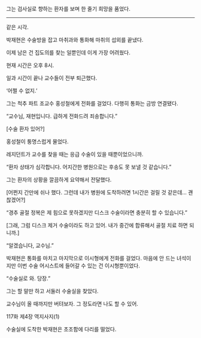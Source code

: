 그는 검사실로 향하는 환자를 보며 한 줄기 희망을 품었다.

* * *

같은 시각.

박재현은 수술방을 잡고 마취과와 통화해 마취의 섭외를 끝냈다.

이제 남은 건 집도의를 찾는 일뿐인데 이게 가장 어려웠다.

현재 시간은 오후 8시.

일과 시간이 끝나 교수들이 전부 퇴근했다.

‘어쩔 수 없지.’

그는 척추 파트 조교수 홍성철에게 전화를 걸었다. 다행히 통화는 금방 연결됐다.

“교수님, 재현입니다. 급하게 전화드려 죄송합니다.”

[수술 환자 있어?]

홍성철이 퉁명스럽게 물었다.

레지던트가 교수를 찾을 때는 응급 수술이 있을 때뿐이었으니까.

“환자 상태가 심각합니다. 어지간한 병원으로는 후송도 못 보낼 것 같습니다.”

그는 환자의 상황을 깔끔하게 요약해서 전달했다.

[어쩐지 간만에 쉬나 했다. 그런데 내가 병원에 도착하려면 1시간은 걸릴 것 같은데… 괜찮겠어?]

“경추 골절 정복은 제 힘으로 못하겠지만 디스크 수술이라면 충분히 할 수 있습니다.”

[그래, 그럼 디스크 제거 수술이라도 하고 있어. 내가 중간에 합류해서 골절 치료 하면 되니까.]

“알겠습니다, 교수님.”

박재현은 통화를 마치고 마지막으로 이시형에게 전화를 걸었다. 마음에 안 드는 녀석이지만 이번 수술 어시스트에 들어갈 수 있는 건 이시형뿐이었다.

“수술실로 와. 당장.”

그는 할 말만 하고 서둘러 수술실을 찾았다.

교수님이 올 때까지만 버텨보자. 그 정도라면 나도 할 수 있어.

117화 제4장 역지사지(1)

수술실에 도착한 박재현은 초조함에 다리를 떨었다.